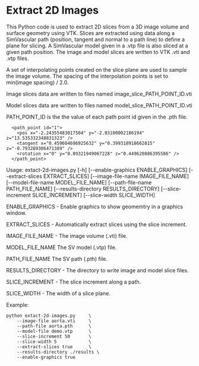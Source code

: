 
# Extract 2D Images 

This Python code is used to extract 2D slices from a 3D image volume and surface geometry using VTK.
Slices are extracted using data along a SimVascular path (position, tangent and normal to a path line)
to define a plane for slicing. A SimVascular model given in a .vtp file is also sliced at a given path 
position. The image and model slices are written to VTK .vti and .vtp files.

A set of interpolating points created on the slice plane are used to sample the image volume. The spacing
of the interpolation points is set to min(image spacing) / 2.0.

Image slices data are written to files named image_slice_PATH_POINT_ID.vti

Model slices data are written to files named model_slice_PATH_POINT_ID.vti

PATH_POINT_ID is the the value of each path point id given in the .pth file. 

```
  <path_point id="1">
    <pos x="-2.24355483017504" y="-2.03100002186194" z="13.535332348831323" />
    <tangent x="0.459604696925632" y="0.399318918662815" z="-0.793289306471389" />
    <rotation x="0" y="0.89321949067228" z="0.449620886395586" />
  </path_point>
```


Usage: extact-2d-images.py [-h] [--enable-graphics ENABLE_GRAPHICS] [--extract-slices EXTRACT_SLICES] [--image-file-name IMAGE_FILE_NAME]
                           [--model-file-name MODEL_FILE_NAME] [--path-file-name PATH_FILE_NAME] [--results-directory RESULTS_DIRECTORY]
                           [--slice-increment SLICE_INCREMENT] [--slice-width SLICE_WIDTH]

  ENABLE_GRAPHICS - Enable graphics to show geomemtry in a graphics window.

  EXTRACT_SLICES  - Automatically extract slices using the slice increment.

  IMAGE_FILE_NAME - The image volume (.vti) file.

  MODEL_FILE_NAME The SV model (.vtp) file.

  PATH_FILE_NAME The SV path (.pth) file.

  RESULTS_DIRECTORY - The directory to write image and model slice files.

  SLICE_INCREMENT - The slice increment along a path.

  SLICE_WIDTH - The width of a slice plane.


Example:

    python extact-2d-images.py     \
        --image-file aorta.vti     \
        --path-file aorta.pth      \
        --model-file demo.vtp      \
        --slice-increment 50       \
        --slice-width 5            \
        --extract-slices true      \
        --results-directory ./results \
        --enable-graphics true


